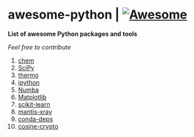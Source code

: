 # awesome-python  | [![Awesome](https://cdn.rawgit.com/sindresorhus/awesome/d7305f38d29fed78fa85652e3a63e154dd8e8829/media/badge.svg)](https://github.com/Mentors4EDU/awesome-python)
**List of awesome Python packages and tools**

*Feel free to contribute*

1. [chem](https://pypi.org/project/chem/)
2. [SciPy](https://scipy.org/)
3. [thermo](https://pypi.org/project/thermo/)
4. [ipython](https://pypi.org/project/ipython/)
5. [Numba](https://numba.pydata.org/)
6. [Matplotlib](https://matplotlib.org/)
7. [scikit-learn](https://scikit-learn.org/stable/)
8. [mantis-xray](https://spectromicroscopy.com/)
9. [conda-deps](https://pypi.org/project/conda-deps/)
10. [cosine-crypto](https://cosine-documentation.readthedocs.io/en/latest/)
